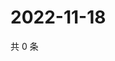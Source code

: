# 2022-11-18

共 0 条

<!-- BEGIN WEIBO -->
<!-- 最后更新时间 Fri Nov 18 2022 07:17:27 GMT+0800 (China Standard Time) -->

<!-- END WEIBO -->
